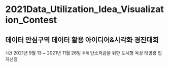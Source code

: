 # 2021Data_Utilization_Idea_Visualization_Contest
데이터 안심구역 데이터 활용 아이디어&시각화 경진대회
-------------
``` 기간 ``` 2021년 9월 13 ~ 2021년 11월 26일
``` 주제 ``` 탄소저감을 위한 도시형 옥상 태양광 입지선정
